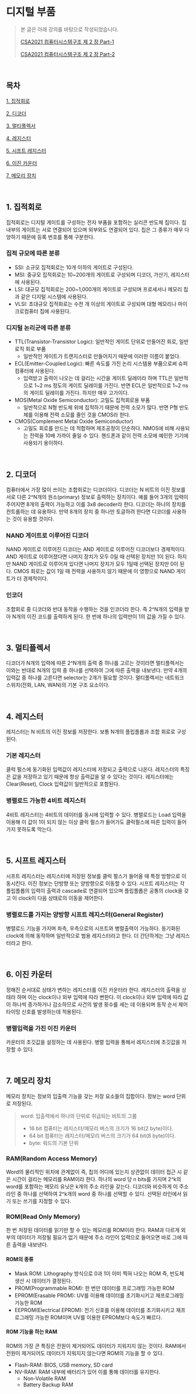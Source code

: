 # 디지털 부품

> 본 글은 아래 강의를 바탕으로 작성되었습니다.
>
> [CSA2021 컴퓨터시스템구조 제 2 장 Part-1](https://youtu.be/aj74NlGUAk4)
>
> [CSA2021 컴퓨터시스템구조 제 2 장 Part-2](https://youtu.be/7VPjQMeiHg0)

<br>

## 목차

[1. 집적회로](#1-집적회로)

[2. 디코더](#2-디코더)

[3. 멀티플렉서](#3-멀티플렉서)

[4. 레지스터](#4-레지스터)

[5. 시프트 레지스터](#5-시프트-레지스터)

[6. 이진 카운터](#6-이진-카운터)

[7. 메모리 장치](#7-메모리-장치)

<br>

## 1. 집적회로

집적회로는 디지털 게이트를 구성하는 전자 부품을 포함하는 실리콘 반도체 칩이다. 칩 내부의 게이트는 서로 연결되어 있으며 외부와도 연결되어 있다. 칩은 그 종류가 매우 다양하기 때문에 등록 번호를 통해 구분한다.

### 집적 규모에 따른 분류

- SSI: 소규모 집적회로는 10개 이하의 게이트로 구성된다.
- MSI: 중규모 집적회로는 10~200개의 게이트로 구성되며 디코더, 가산기, 레지스터에 사용된다.
- LSI: 대규모 집적회로는 200~1,000개의 게이트로 구성되며 프로세서나 메모리 칩과 같은 디지털 시스템에 사용된다.
- VLSI: 초대규모 집적회로는 수천 개 이상의 게이트로 구성되며 대형 메모리나 마이크로컴퓨터 칩에 사용된다.

### 디지털 논리군에 따른 분류

- TTL(Transistor-Transistor Logic): 일반적인 게이트 단위로 만들어진 회로, 일반 로직 회로 부품
  - 일반적인 게이트가 트랜지스터로 만들어지기 때문에 이러한 이름이 붙었다.
- ECL(Emitter-Coupled Logic): 빠른 속도를 가진 논리 시스템용 부품으로써 슈퍼컴퓨터에 사용된다.
  - 입력받고 출력이 나오는 데 걸리는 시간을 게이트 딜레이라 하며 TTL은 일반적으로 1\~2 ms 정도의 게이트 딜레이를 가진다. 반면 ECL은 일반적으로 1\~2 ns의 게이트 딜레이를 가진다. 하지만 매우 고가이다.
- MOS(Metal Oxide Semiconductor): 고밀도 집적회로용 부품
  - 일반적으로 N형 반도체 위에 집적하기 때문에 전력 소모가 많다. 반면 P형 반도체를 이용해 전력 소모를 줄인 것을 CMOS라 한다.
- CMOS(Complement Metal Oxide Semiconductor)
  - 고밀도 회로를 만드는 데 적합하며 제조공정이 단순하다. NMOS에 비해 사용되는 전력을 10배 가까이 줄일 수 있다. 핸드폰과 같이 전력 소모에 예민한 기기에 사용되기 용이하다.

<br>

## 2. 디코더

컴퓨터에서 가장 많이 쓰이는 조합회로는 디코더이다. 디코더는 N 비트의 이진 정보를 서로 다른 2^N개의 원소(primary) 정보로 출력하는 장치이다. 예를 들어 3개의 입력이 주어지면 8개의 출력이 가능하고 이를 3x8 decoder라 한다. 디코더는 하나의 장치를 컨트롤하는 데 유용하다. 만약 8개의 장치 중 하나만 토글하려 한다면 디코더를 사용하는 것이 유용할 것이다.

### NAND 게이트로 이루어진 디코더

NAND 게이트로 이루어진 디코더는 AND 게이트로 이루어진 디코더보다 경제적이다. AND 게이트로 이루어졌다면 나머지 장치가 모두 0일 때 선택된 장치만 1이 된다. 하지만 NAND 게이트로 이루어져 있다면 나머지 장치가 모두 1일때 선택된 장치만 0이 된다. CMOS 회로는 값이 1일 때 전력을 사용하지 않기 때문에 이 영향으로 NAND 게이트가 더 경제적이다.

### 인코더

조합회로 중 디코더와 반대 동작을 수행하는 것을 인코더라 한다. 즉 2^N개의 입력을 받아 N개의 이진 코드를 출력하게 된다. 한 번에 하나의 입력만이 1의 값을 가질 수 있다.

<br>

## 3. 멀티플렉서

디코더가 N개의 입력에 따른 2^N개의 출력 중 하나를 고르는 것이라면 멀티플렉서는 이와는 반대로 N개의 입력 중 하나를 선택하여 그에 따른 출력을 내보낸다. 만약 4개의 입력값 중 하나를 고른다면 selector는 2개가 필요할 것이다. 멀티플렉서는 네트워크 스위치(전화, LAN, WAN)의 기본 구조 요소이다. 

<br>

## 4. 레지스터

레지스터는 N 비트의 이진 정보를 저장한다. 보통 N개의 플립플롭과 조합 회로로 구성된다.

### 기본 레지스터

클럭 펄스에 동기화된 입력값이 레지스터에 저장되고 출력으로 나온다. 레지스터의 특징은 값을 저장하고 있기 때문에 항상 출력값을 알 수 있다는 것이다. 레지스터에는 Clear(Reset), Clock 입력값이 일반적으로 포함된다.

### 병렬로드 가능한 4비트 레지스터

4비트 레지스터는 4비트의 데이터를 동시에 입력할 수 있다. 병렬로드는 Load 입력을 이용해 이 값이 1이 되지 않는 이상 클럭 펄스가 들어가도 클럭펄스에 따른 입력이 들어가지 못하도록 막는다.

<br>

## 5. 시프트 레지스터

시프트 레지스터는 레지스터에 저장된 정보를 클럭 펄스가 들어올 때 특정 방향으로 이동시킨다. 이진 정보는 단방향 또는 양방향으로 이동할 수 있다. 시프트 레지스터는 각 플립플롭의 입력이 출력과 cascade로 연결되어 있으며 플립플롭은 공통의 clock을 갖고 이 clock이 다음 상태로의 이동을 제어한다.

### 병렬로드를 가지는 양방향 시프트 레지스터(General Register)

병렬로드 기능을 가지며 좌측, 우측으로의 시프트와 병렬출력이 가능하다. 동기화된 clock에 의해 동작하며 일반적으로 범용 레지스터라고 한다. 더 간단하게는 그냥 레지스터라고 한다.

<br>

## 6. 이진 카운터

정해진 순서대로 상태가 변하는 레지스터를 이진 카운터라 한다. 레지스터의 출력을 상태라 하며 이는 clock이나 외부 입력에 따라 변한다. 이 clock이나 외부 입력에 따라 값이 하나씩 증가하거나 감소하므로 사건의 발생 횟수를 세는 데 이용되며 동작 순서 제어 타이밍 신호를 발생하는데 적용된다.

### 병렬입력을 가진 이진 카운터

카운터의 초깃값을 설정하는 데 사용된다. 병렬 입력을 통해서 레지스터에 초깃값을 저장할 수 있다. 

<br>

## 7. 메모리 장치

메모리 장치는 정보의 입출력 기능을 갖는 저장 요소들의 집합이다. 정보는 word 단위로 저장된다.

> word: 입출력에서 하나의 단위로 취급되는 비트의 그룹
>
> - 16 bit 컴퓨터는 레지스터/메모리 버스의 크기가 16 bit(2 byte)이다.
> - 64 bit 컴퓨터는 레지스터/메모리 버스의 크기가 64 bit(8 byte)이다.
> - byte: 워드의 기본 단위

### RAM(Random Access Memory)

Word의 물리적인 위치에 관계없이 즉, 칩의 어디에 있는지 상관없이 데이터 접근 시 같은 시간이 걸리는 메모리를 RAM이라 한다. 하나의 word 당 n bits를 가지며 2^k의 word를 포함하는 메모리 유닛은 k개의 주소 라인을 갖는다. 디코더와 비슷하게 이 주소 라인 중 하나를 선택하여 2^k개의 word 중 하나를 선택할 수 있다. 선택된 라인에서 읽기 또는 쓰기를 지정할 수 있다.

### ROM(Read Only Memory)

한 번 저장된 데이터를 읽기만 할 수 있는 메모리를 ROM이라 한다. RAM과 다르게 외부의 데이터가 저장될 필요가 없기 때문에 주소 라인이 입력으로 들어오면 바로 그에 따른 출력을 내보낸다.

#### ROM의 종류

- Mask ROM: Lithography 방식으로 0과 1이 이미 찍혀 나오는 ROM 즉, 반도체 생산 시 데이터가 결정된다.
- PROM(Programmable ROM): 한 번만 데이터를 프로그래밍 가능한 ROM
- EPROM(Erasable PROM): UV를 이용해 데이터를 초기화시키고 재프로그래밍 가능한 ROM
- EEPROM(Electrical EPROM): 전기 신호를 이용해 데이터를 초기화시키고 재프로그래밍 가능한 ROM이며 UV를 이용한 EPROM보다 속도가 빠르다.

#### ROM 기능을 하는 RAM

ROM의 가장 큰 특징은 전원이 제거되어도 데이터가 지워지지 않는 것이다. RAM에서 전원이 제거되어도 데이터가 지워지지 않는다면 ROM의 기능을 할 수 있다.

- Flash-RAM: BIOS, USB memory, SD card
- NV-RAM: RAM 내부에 배터리가 있어 이를 통해 데이터를 유지한다.
  - Non-Volatile RAM
  - Battery Backup RAM